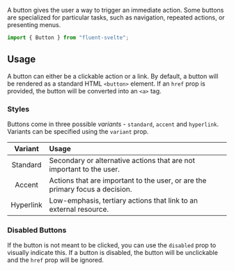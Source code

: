A button gives the user a way to trigger an immediate action. Some buttons are specialized for particular tasks, such as navigation, repeated actions, or presenting menus.

```ts
import { Button } from "fluent-svelte";
```

## Usage

A button can either be a clickable action or a link. By default, a button will be rendered as a standard HTML `<button>` element. If an `href` prop is provided, the button will be converted into an `<a>` tag.

### Styles

Buttons come in three possible _variants_ - `standard`, `accent` and `hyperlink`. Variants can be specified using the `variant` prop.

|  Variant  | Usage                                                                        |
|:---------:|:-----------------------------------------------------------------------------|
| Standard  | Secondary or alternative actions that are not important to the user.         |
|  Accent   | Actions that are important to the user, or are the primary focus a decision. |
| Hyperlink | Low-emphasis, tertiary actions that link to an external resource.            |

### Disabled Buttons

If the button is not meant to be clicked, you can use the `disabled` prop to visually indicate this. If a button is disabled, the button will be unclickable and the `href` prop will be ignored.